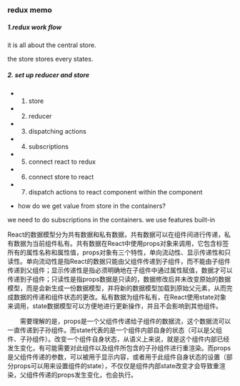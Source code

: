 ### redux memo 
##### 1.redux work flow 

it is all about the central store. 

the store stores every states. 

##### 2. set up reducer and store 

 + 1. store 
 + 2. reducer 
 + 3. dispatching actions 
 + 4. subscriptions
 + 5. connect react to redux 
 + 6. connect store to react
 + 7. dispatch actions to react component within the component 
 
 
 
 
 - how do we get value from store in the containers? 
 
  we need to do subscriptions in the containers. 
  we use features built-in
  
  React的数据模型分为共有数据和私有数据，共有数据可以在组件间进行传递，私有数据为当前组件私有。共有数据在React中使用props对象来调用，它包含标签所有的属性名称和属性值，props对象有三个特性，单向流动性、显示传递性和只读性。单向流动性是指React的数据只能由父组件传递到子组件，而不能由子组件传递到父组件；显示传递性是指必须明确地在子组件中通过属性赋值，数据才可以传递到子组件；只读性是指props数据是只读的，数据修改后并未改变原始的数据模型，而是会新生成一份数据模型，并将新的数据模型加载到原始父元素，从而完成数据的传递和组件状态的更改。私有数据为组件私有，在React使用state对象来调用，state数据模型可以方便地进行更新操作，并且不会影响到其他组件。

　　需要理解的是，props是一个父组件传递给子组件的数据流，这个数据流可以一直传递到子孙组件。而state代表的是一个组件内部自身的状态（可以是父组件、子孙组件）。改变一个组件自身状态，从语义上来说，就是这个组件内部已经发生变化，有可能需要对此组件以及组件所包含的子孙组件进行重渲染。而props是父组件传递的参数，可以被用于显示内容，或者用于此组件自身状态的设置（部分props可以用来设置组件的state），不仅仅是组件内部state改变才会导致重渲染，父组件传递的props发生变化，也会执行。
 
 